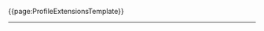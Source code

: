 
{{page:ProfileExtensionsTemplate}}

<!-- More information about the extensions can be found using the links below.

<table class="assets" title="Extension list">
<tr>
<th class="width20">Extension</th>
<th class="width20">Context</th>
<th class="width30">Link</th>
<th class="width30">Comment</th>
</tr>
<tr>
<td>compositionReferenceR5</td>
<td>DiagnosticReport</td>
<td>{{pagelink:Extension-UKCore-DiagnosticReportComposition}}</td>
<td>A Composition reference for a DiagnosticReport. This is a R5 backport, for more details, see {{pagelink:Library-Extensions-PreAdopt}}.</td>
</tr>
<tr>
<td>noteR5</td>
<td>DiagnosticReport</td>
<td>{{pagelink:Extension-UKCore-DiagnosticReportNote}}</td>
<td>Comments about the diagnostic report. This is a R5 backport, for more details, see {{pagelink:Library-Extensions-PreAdopt}}.</td>
</tr>
<tr>
<td>deviceReference</td>
<td>DiagnosticReport.resultsInterpreter<br>DiagnosticReport.performer</td>
<td>{{pagelink:Extension-UKCore-DeviceReference}}</td>
<td>A reference to a Device which interprets / performs the results of the DiagnosticReport.</td>
</tr>
<tr>
<td>supportingInfoR5</td>
<td>DiagnosticReport</td>
<td>{{pagelink:Extension-UKCore-DiagnosticReportSupportingInfo}}</td>
<td>Comments about the diagnostic report. This is a R5 backport, for more details, see {{pagelink:Library-Extensions-PreAdopt}}.</td>
</tr>
</table>


<div class="NewAddedItem"><b>New extension added</b>: {{pagelink:extension-UKCore-ConditionBodyStructure}}
</div> -->

---